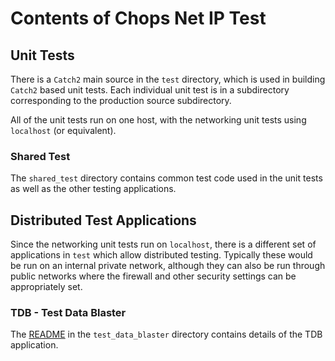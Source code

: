 # Contents of Chops Net IP Test

## Unit Tests

There is a `Catch2` main source in the `test` directory, which is used in building `Catch2` based unit tests. Each individual unit test 
is in a subdirectory corresponding to the production source subdirectory.

All of the unit tests run on one host, with the networking unit tests using `localhost` (or equivalent).

### Shared Test

The `shared_test` directory contains common test code used in the unit tests as well as the other testing applications. 

## Distributed Test Applications

Since the networking unit tests run on `localhost`, there is a different set of applications in `test` which allow distributed testing. Typically these would be run on an internal private network, although they can also be run through public networks where the firewall 
and other security settings can be appropriately set.

### TDB - Test Data Blaster

The [README](test_data_blaster/README.md) in the `test_data_blaster` directory contains details of the TDB application.

